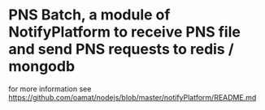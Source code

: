 # PNS Batch, a module of NotifyPlatform to receive PNS file and send PNS requests to redis / mongodb

for more information see  https://github.com/oamat/nodejs/blob/master/notifyPlatform/README.md